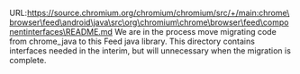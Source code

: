 URL:https://source.chromium.org/chromium/chromium/src/+/main:chrome\browser\feed\android\java\src\org\chromium\chrome\browser\feed\componentinterfaces\README.md
We are in the process move migrating code from chrome_java to this Feed java
library. This directory contains interfaces needed in the interim, but will
unnecessary when the migration is complete.

